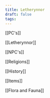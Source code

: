 ```yaml
---
title: Letherynnor
draft: false
tags:
---
```

[[PC's]]

[[Letherynnor]]

[[NPC's]]

[[Religions]]

[[History]]

[[Items]]

[[Flora and Fauna]]


